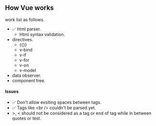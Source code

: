 ## How Vue works

work list as follows.

- ✅ html parser.
  - Html syntax validation.
- directives.
  - {{}}
  - v-bind
  - v-if
  - v-for
  - v-on
  - v-model
- data observer.
- component tree.

#### Issues
- ✅ Don't allow exsiting spaces between tags.
- ✅ Tags like \<br /> couldn't be parsed yet.
- \>, < should not be considered as a tag or end of tag while in between quotes or test.
